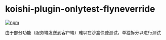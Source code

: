 # koishi-plugin-onlytest-flyneverride

[![npm](https://img.shields.io/npm/v/koishi-plugin-onlytest-flyneverride?style=flat-square)](https://www.npmjs.com/package/koishi-plugin-onlytest-flyneverride)

由于部分功能（服务端发送到客户端）难以在沙盒快速测试，单独拆分以进行测试
